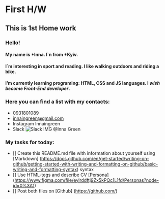 # First H/W

## This is 1st Home work

### Hello! 
#### My name is *Inna. I`n from *Kyiv.
#### I`m interesting in sport and reading. I like walking outdoors and riding a bike.
#### I’m currently learning programing: HTML, CSS and JS languages. I ***wish become Front-End developer***.

### Here you can find a list with my contacts:
- 0931801089
- innaingreen@gmail.com
- Instagram Innaingreen
- Slack ![Slack IMG](https://upload.wikimedia.org/wikipedia/commons/thumb/d/d5/Slack_icon_2019.svg/127px-Slack_icon_2019.svg.png?20200128081203) @Inna Green

### **My tasks for today**:
- [] Create this README.md file with information about yourself using [Markdown] (https://docs.github.com/en/get-started/writing-on-github/getting-started-with-writing-and-formatting-on-github/basic-writing-and-formatting-syntax) syntax 
- [] Use HTML-tegs and describe CV [Persona] (https://www.figma.com/file/eylrddftj9Zx5kPQc1L1fd/Personas?node-id=0%3A1)
- [] Post both files on [Github] (https://github.com/)

